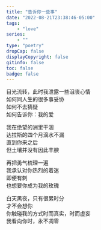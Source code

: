 ```yaml
---
title: "告诉你一些事"
date: "2022-08-21T23:38:46-05:00"
tags: 
    - "love"
series: 
    - ""
type: "poetry"
dropCap: false
displayCopyright: false
gitinfo: false
toc: false
badge: false
---
```


目光流转，此时我泄露一些沮丧心情  
如何同人生的很多事妥协  
如何不去猜疑  
如何告诉你：我的爱  
  
我在绝望的洲里干涸  
达拉斯的四个月滴水不漏  
直到你来之后  
但土壤并没有因此丰腴  
  
再把勇气梳理一遍  
我承认对你热烈的着迷  
即便有刺  
也想要你成为我的玫瑰  
  
白天黑夜，只有很累时分  
才不会想你  
你触碰我的方式时而真实，时而虚妄  
我看向你时，永不凋零